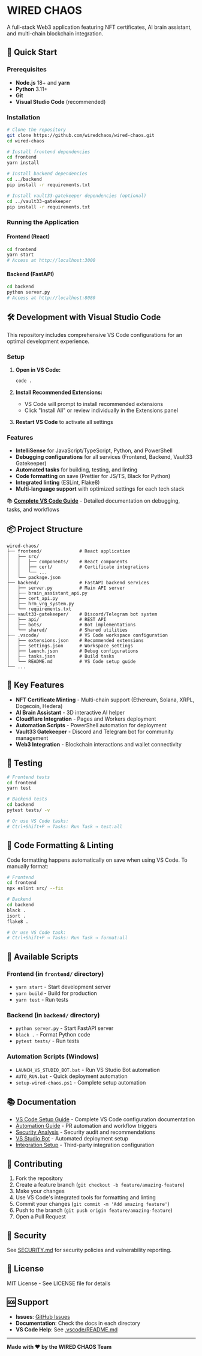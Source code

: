 # WIRED CHAOS

A full-stack Web3 application featuring NFT certificates, AI brain assistant, and multi-chain blockchain integration.

## 🚀 Quick Start

### Prerequisites

- **Node.js** 18+ and **yarn**
- **Python** 3.11+
- **Git**
- **Visual Studio Code** (recommended)

### Installation

```bash
# Clone the repository
git clone https://github.com/wiredchaos/wired-chaos.git
cd wired-chaos

# Install frontend dependencies
cd frontend
yarn install

# Install backend dependencies
cd ../backend
pip install -r requirements.txt

# Install vault33-gatekeeper dependencies (optional)
cd ../vault33-gatekeeper
pip install -r requirements.txt
```

### Running the Application

#### Frontend (React)
```bash
cd frontend
yarn start
# Access at http://localhost:3000
```

#### Backend (FastAPI)
```bash
cd backend
python server.py
# Access at http://localhost:8080
```

## 🛠️ Development with Visual Studio Code

This repository includes comprehensive VS Code configurations for an optimal development experience.

### Setup

1. **Open in VS Code:**
   ```bash
   code .
   ```

2. **Install Recommended Extensions:**
   - VS Code will prompt to install recommended extensions
   - Click "Install All" or review individually in the Extensions panel

3. **Restart VS Code** to activate all settings

### Features

- **IntelliSense** for JavaScript/TypeScript, Python, and PowerShell
- **Debugging configurations** for all services (Frontend, Backend, Vault33 Gatekeeper)
- **Automated tasks** for building, testing, and linting
- **Code formatting** on save (Prettier for JS/TS, Black for Python)
- **Integrated linting** (ESLint, Flake8)
- **Multi-language support** with optimized settings for each tech stack

📚 **[Complete VS Code Guide](.vscode/README.md)** - Detailed documentation on debugging, tasks, and workflows

## 📦 Project Structure

```
wired-chaos/
├── frontend/              # React application
│   ├── src/
│   │   ├── components/    # React components
│   │   ├── cert/          # Certificate integrations
│   │   └── ...
│   └── package.json
├── backend/               # FastAPI backend services
│   ├── server.py          # Main API server
│   ├── brain_assistant_api.py
│   ├── cert_api.py
│   ├── hrm_vrg_system.py
│   └── requirements.txt
├── vault33-gatekeeper/    # Discord/Telegram bot system
│   ├── api/               # REST API
│   ├── bots/              # Bot implementations
│   └── shared/            # Shared utilities
├── .vscode/               # VS Code workspace configuration
│   ├── extensions.json    # Recommended extensions
│   ├── settings.json      # Workspace settings
│   ├── launch.json        # Debug configurations
│   ├── tasks.json         # Build tasks
│   └── README.md          # VS Code setup guide
└── ...
```

## 🎯 Key Features

- **NFT Certificate Minting** - Multi-chain support (Ethereum, Solana, XRPL, Dogecoin, Hedera)
- **AI Brain Assistant** - 3D interactive AI helper
- **Cloudflare Integration** - Pages and Workers deployment
- **Automation Scripts** - PowerShell automation for deployment
- **Vault33 Gatekeeper** - Discord and Telegram bot for community management
- **Web3 Integration** - Blockchain interactions and wallet connectivity

## 🧪 Testing

```bash
# Frontend tests
cd frontend
yarn test

# Backend tests
cd backend
pytest tests/ -v

# Or use VS Code tasks:
# Ctrl+Shift+P → Tasks: Run Task → test:all
```

## 🎨 Code Formatting & Linting

Code formatting happens automatically on save when using VS Code. To manually format:

```bash
# Frontend
cd frontend
npx eslint src/ --fix

# Backend
cd backend
black .
isort .
flake8 .

# Or use VS Code task:
# Ctrl+Shift+P → Tasks: Run Task → format:all
```

## 🔧 Available Scripts

### Frontend (in `frontend/` directory)
- `yarn start` - Start development server
- `yarn build` - Build for production
- `yarn test` - Run tests

### Backend (in `backend/` directory)
- `python server.py` - Start FastAPI server
- `black .` - Format Python code
- `pytest tests/` - Run tests

### Automation Scripts (Windows)
- `LAUNCH_VS_STUDIO_BOT.bat` - Run VS Studio Bot automation
- `AUTO_RUN.bat` - Quick deployment automation
- `setup-wired-chaos.ps1` - Complete setup automation

## 📚 Documentation

- [VS Code Setup Guide](.vscode/README.md) - Complete VS Code configuration documentation
- [Automation Guide](AUTOMATION.md) - PR automation and workflow triggers
- [Security Analysis](SECURITY_ANALYSIS.md) - Security audit and recommendations
- [VS Studio Bot](VS_STUDIO_BOT_README.md) - Automated deployment setup
- [Integration Setup](INTEGRATION_SETUP.md) - Third-party integration configuration

## 🤝 Contributing

1. Fork the repository
2. Create a feature branch (`git checkout -b feature/amazing-feature`)
3. Make your changes
4. Use VS Code's integrated tools for formatting and linting
5. Commit your changes (`git commit -m 'Add amazing feature'`)
6. Push to the branch (`git push origin feature/amazing-feature`)
7. Open a Pull Request

## 🔐 Security

See [SECURITY.md](SECURITY.md) for security policies and vulnerability reporting.

## 📄 License

MIT License - See LICENSE file for details

## 🆘 Support

- **Issues**: [GitHub Issues](https://github.com/wiredchaos/wired-chaos/issues)
- **Documentation**: Check the docs in each directory
- **VS Code Help**: See [.vscode/README.md](.vscode/README.md)

---

**Made with ❤️ by the WIRED CHAOS Team**

